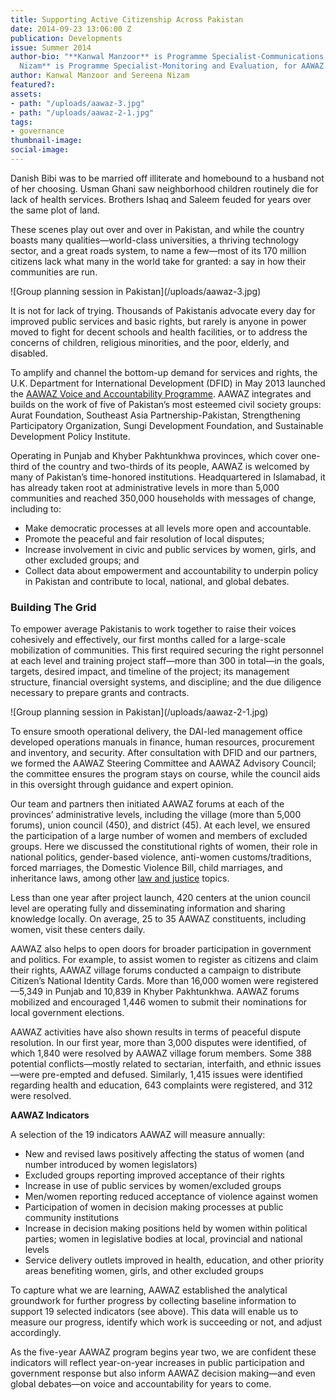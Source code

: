 ```yaml
---
title: Supporting Active Citizenship Across Pakistan
date: 2014-09-23 13:06:00 Z
publication: Developments
issue: Summer 2014
author-bio: "**Kanwal Manzoor** is Programme Specialist-Communications, and **Sereena
  Nizam** is Programme Specialist-Monitoring and Evaluation, for AAWAZ."
author: Kanwal Manzoor and Sereena Nizam
featured?: 
assets:
- path: "/uploads/aawaz-3.jpg"
- path: "/uploads/aawaz-2-1.jpg"
tags:
- governance
thumbnail-image:
social-image:
---
```


<p>Danish Bibi was to be married off illiterate and homebound to a husband not of her choosing. Usman Ghani saw neighborhood children routinely die for lack of health services. Brothers Ishaq and Saleem feuded for years over the same plot of land.</p>



<p>These scenes play out over and over in Pakistan, and while the country boasts many qualities—world-class universities, a thriving technology sector, and a great roads system, to name a few—most of its 170 million citizens lack what many in the world take for granted: a say in how their communities are run.</p>
![Group planning session in Pakistan](/uploads/aawaz-3.jpg) 
<p>It is not for lack of trying. Thousands of Pakistanis advocate every day for improved public services and basic rights, but rarely is anyone in power moved to fight for decent schools and health facilities, or to address the concerns of children, religious minorities, and the poor, elderly, and disabled.</p>
<p>To amplify and channel the bottom-up demand for services and rights, the U.K. Department for International Development (DFID) in May 2013 launched the <a href="http://dai.com/our-work/projects/pakistan%E2%80%94aawaz-voice-and-accountability-programme">AAWAZ Voice and Accountability Programme</a>. AAWAZ integrates and builds on the work of five of Pakistan’s most esteemed civil society groups: Aurat Foundation, Southeast Asia Partnership-Pakistan, Strengthening Participatory Organization, Sungi Development Foundation, and Sustainable Development Policy Institute.</p>
<p>Operating in Punjab and Khyber Pakhtunkhwa provinces, which cover one-third of the country and two-thirds of its people, AAWAZ is welcomed by many of Pakistan’s time-honored institutions. Headquartered in Islamabad, it has already taken root at administrative levels in more than 5,000 communities and reached 350,000 households with messages of change, including to:</p>
<ul>
  <li>Make democratic processes at all levels more open and accountable.</li>
  <li>Promote the peaceful and fair resolution of local disputes;</li>
  <li>Increase involvement in civic and public services by women, girls, and other excluded groups; and</li>
  <li>Collect data about empowerment and accountability to underpin policy in Pakistan and contribute to local, national, and global debates.</li>
</ul>
<h3>Building The Grid</h3>
<p>To empower average Pakistanis to work together to raise their voices cohesively and effectively, our first months called for a large-scale mobilization of communities. This first required securing the right personnel at each level and training project staff—more than 300 in total—in the goals, targets, desired impact, and timeline of the project; its management structure, financial oversight systems, and discipline; and the due diligence necessary to prepare grants and contracts.</p>
![Group planning session in Pakistan](/uploads/aawaz-2-1.jpg) 
<p>To ensure smooth operational delivery, the DAI-led management office developed operations manuals in finance, human resources, procurement and inventory, and security. After consultation with DFID and our partners, we formed the AAWAZ Steering Committee and AAWAZ Advisory Council; the committee ensures the program stays on course, while the council aids in this oversight through guidance and expert opinion.</p>
<p>Our team and partners then initiated AAWAZ forums at each of the provinces’ administrative levels, including the village (more than 5,000 forums), union council (450), and district (45). At each level, we ensured the participation of a large number of women and members of excluded groups. Here we discussed the constitutional rights of women, their role in national politics, gender-based violence, anti-women customs/traditions, forced marriages, the Domestic Violence Bill, child marriages, and inheritance laws, among other <a href="http://dai.com//our-work/solutions/law-and-justice">law and justice</a> topics.</p>
<p>Less than one year after project launch, 420 centers at the union council level are operating fully and disseminating information and sharing knowledge locally. On average, 25 to 35 AAWAZ constituents, including women, visit these centers daily.</p>
<p>AAWAZ also helps to open doors for broader participation in government and politics. For example, to assist women to register as citizens and claim their rights, AAWAZ village forums conducted a campaign to distribute Citizen’s National Identity Cards. More than 16,000 women were registered—5,349 in Punjab and 10,839 in Khyber Pakhtunkhwa. AAWAZ forums mobilized and encouraged 1,446 women to submit their nominations for local government elections.</p>
<p>AAWAZ activities have also shown results in terms of peaceful dispute resolution. In our first year, more than 3,000 disputes were identified, of which 1,840 were resolved by AAWAZ village forum members. Some 388 potential conflicts—mostly related to sectarian, interfaith, and ethnic issues—were pre-empted and defused. Similarly, 1,415 issues were identified regarding health and education, 643 complaints were registered, and 312 were resolved.</p>
<aside>
  <p><strong>AAWAZ Indicators</strong></p>
  <p>A selection of the 19 indicators AAWAZ will measure annually:</p>
  <ul>
    <li>New and revised laws positively affecting the status of women (and number introduced by women legislators)</li>
    <li>Excluded groups reporting improved acceptance of their rights</li>
    <li>Increase in use of public services by women/excluded groups</li>
    <li>Men/women reporting reduced acceptance of violence against women</li>
    <li>Participation of women in decision making processes at public community institutions</li>
    <li>Increase in decision making positions held by women within political parties; women in legislative bodies at local, provincial and national levels</li>
    <li>Service delivery outlets improved in health, education, and other priority areas benefiting women, girls, and other excluded groups</li>
  </ul>
</aside>
<p>To capture what we are learning, AAWAZ established the analytical groundwork for further progress by collecting baseline information to support 19 selected indicators (see above). This data will enable us to measure our progress, identify which work is succeeding or not, and adjust accordingly.</p>
<p>As the five-year AAWAZ program begins year two, we are confident these indicators will reflect year-on-year increases in public participation and government response but also inform AAWAZ decision making—and even global debates—on voice and accountability for years to come.</p>
